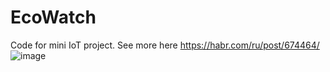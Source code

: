 # EcoWatch
Code for mini IoT project. See more here https://habr.com/ru/post/674464/
![image](https://user-images.githubusercontent.com/61242548/177391698-d6a3751c-c3b7-4ecf-83b5-a8e0a7700f9c.png)
